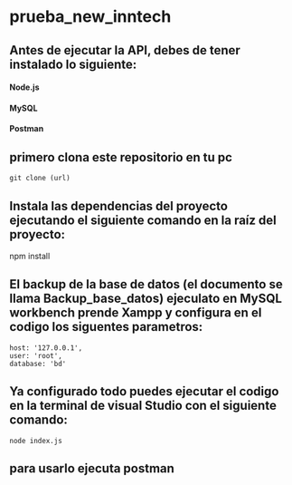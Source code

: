 # prueba_new_inntech
 
## Antes de ejecutar la API, debes de tener instalado lo siguiente:

#### Node.js
#### MySQL
#### Postman 

## primero clona este repositorio en tu pc

```
git clone (url)
```
## Instala las dependencias del proyecto ejecutando el siguiente comando en la raíz del proyecto:

npm install

## El backup de la base de datos (el documento se llama Backup_base_datos) ejeculato en MySQL workbench prende Xampp y configura en el codigo los siguentes parametros:

```
host: '127.0.0.1',
user: 'root',
database: 'bd'
```


## Ya configurado todo puedes ejecutar el codigo en la terminal de visual Studio con el siguiente comando:

```
node index.js
```


## para usarlo ejecuta postman
